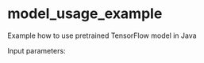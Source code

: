 # model_usage_example
Example how to use pretrained TensorFlow model in Java

Input parameters:

<path to model> <path to label_map.pbtxt> <path to image>
